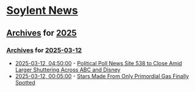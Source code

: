 # [Soylent News](../../../README.md)

## [Archives](../../index.md) for [2025](../index.md)

### [Archives](../../index.md) for [2025-03-12](index.md)

* [2025-03-12, 04:50:00](https://soylentnews.org/article.pl?sid=25/03/11/1148251&from=rss) - [Political Poll News Site 538 to Close Amid Larger Shuttering Across ABC and Disney](https://soylentnews.org/article.pl?sid=25/03/11/1148251&from=rss)
* [2025-03-12, 00:05:00](https://soylentnews.org/article.pl?sid=25/03/11/1138232&from=rss) - [Stars Made From Only Primordial Gas Finally Spotted](https://soylentnews.org/article.pl?sid=25/03/11/1138232&from=rss)

